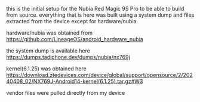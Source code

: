 this is the initial setup for the Nubia Red Magic 9S Pro to be able to build from source.
everything that is here was built using a system dump and files extracted from the device except for hardware/nubia.

hardware/nubia was obtained from https://github.com/LineageOS/android_hardware_nubia

the system dump is available here https://dumps.tadiphone.dev/dumps/nubia/nx769j

kernel(6.1.25) was obtained here https://download.ztedevices.com/device/global/support/opensource/2/20240408_02/NX769J-Android14-kernel(6.1.25).tar.gz#W3

vendor files were pulled directly from my device 
